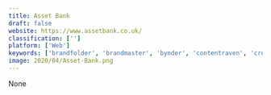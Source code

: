 ```yaml
---
title: Asset Bank
draft: false 
website: https://www.assetbank.co.uk/
classification: ['']
platform: ['Web']
keywords: ['brandfolder', 'brandmaster', 'bynder', 'contentraven', 'crowdriff', 'filecamp', 'magnolia', 'mediahaven', 'nuxeo', 'pics.io', 'qbank', 'salsify', 'tandem_vault', 'venngage', 'virtualviewer', 'widen_collective', 'efilecabinet', 'extensis', 'pilcro']
image: 2020/04/Asset-Bank.png
---
```

None